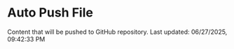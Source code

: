 # Auto Push File

Content that will be pushed to GitHub repository.
Last updated: 06/27/2025, 09:42:33 PM